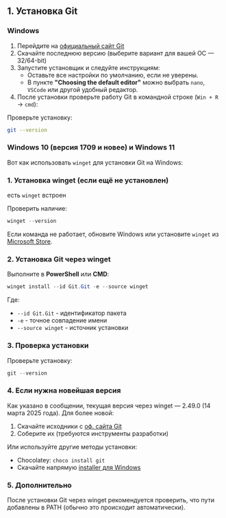 ## **1. Установка Git**  

### **Windows**

1. Перейдите на [официальный сайт Git](https://git-scm.com/)  
2. Скачайте последнюю версию (выберите вариант для вашей ОС — 32/64-bit)  
3. Запустите установщик и следуйте инструкциям:  
   - Оставьте все настройки по умолчанию, если не уверены.  
   - В пункте **"Choosing the default editor"** можно выбрать `nano`, `VSCode` или другой удобный редактор.  
4. После установки проверьте работу Git в командной строке (`Win + R` → `cmd`):

Проверьте установку:

```bash
git --version
```


### **Windows 10 (версия 1709 и новее) и Windows 11**

Вот как использовать `winget` для установки Git на Windows:

### 1. Установка winget (если ещё не установлен)
   
есть `winget` встроен

Проверить наличие:

```powershell
winget --version
```

Если команда не работает, обновите Windows или установите `winget` из [Microsoft Store](https://aka.ms/getwinget).

### 2. Установка Git через winget

Выполните в **PowerShell** или **CMD**:

```powershell
winget install --id Git.Git -e --source winget
```

Где:
- `--id Git.Git` - идентификатор пакета
- `-e` - точное совпадение имени
- `--source winget` - источник установки

### 3. Проверка установки

Проверьте установку:

```powershell
git --version
```

### 4. Если нужна новейшая версия

Как указано в сообщении, текущая версия через winget — 2.49.0 (14 марта 2025 года). Для более новой:
1. Скачайте исходники с [оф. сайта Git](https://git-scm.com/)
2. Соберите их (требуются инструменты разработки)

Или используйте другие методы установки:
- Chocolatey: `choco install git`
- Скачайте напрямую [installer для Windows](https://git-scm.com/download/win)

### 5. Дополнительно

После установки Git через winget рекомендуется проверить, что пути добавлены в PATH (обычно это происходит автоматически).

